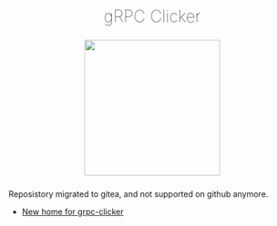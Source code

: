 <h2 align="center" style="font-weight: lighter; font-size: 29px">gRPC Clicker</h2>

<p align="center">
<img align="center" style="padding-left: 10px; padding-right: 10px; padding-bottom: 10px;" width="238px" height="238px" src="https://raw.githubusercontent.com/Dancheg97/grpclicker_vscode/main/images/logo.png" /> 
</p>

Reposistory migrated to gitea, and not supported on github anymore.

- [New home for grpc-clicker](https://gitea.dancheg97.ru/dancheg97/grpclicker_vscode)
